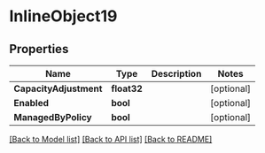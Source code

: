 # InlineObject19

## Properties

Name | Type | Description | Notes
------------ | ------------- | ------------- | -------------
**CapacityAdjustment** | **float32** |  | [optional] 
**Enabled** | **bool** |  | [optional] 
**ManagedByPolicy** | **bool** |  | [optional] 

[[Back to Model list]](../README.md#documentation-for-models) [[Back to API list]](../README.md#documentation-for-api-endpoints) [[Back to README]](../README.md)


